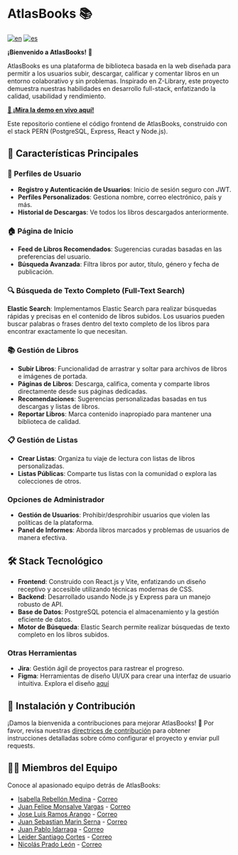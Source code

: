# AtlasBooks 📚

[![en](https://img.shields.io/badge/lang-en-red.svg)](https://github.com/jfmonsa/AtlasBooks-front/blob/main/README.md)
[![es](https://img.shields.io/badge/lang-es-red.svg)](https://github.com/jfmonsa/AtlasBooks-front/blob/main/README-es.md)

**¡Bienvenido a AtlasBooks!** 🎉

AtlasBooks es una plataforma de biblioteca basada en la web diseñada para permitir a los usuarios subir, descargar, calificar y comentar libros en un entorno colaborativo y sin problemas. Inspirado en Z-Library, este proyecto demuestra nuestras habilidades en desarrollo full-stack, enfatizando la calidad, usabilidad y rendimiento.

**[🚀 ¡Mira la demo en vivo aquí!](https://atlasbooks.netlify.app/)**

Este repositorio contiene el código frontend de AtlasBooks, construido con el stack PERN (PostgreSQL, Express, React y Node.js).

## 🌟 Características Principales

### 📄 Perfiles de Usuario

- **Registro y Autenticación de Usuarios**: Inicio de sesión seguro con JWT.
- **Perfiles Personalizados**: Gestiona nombre, correo electrónico, país y más.
- **Historial de Descargas**: Ve todos los libros descargados anteriormente.

### 🏠 Página de Inicio

- **Feed de Libros Recomendados**: Sugerencias curadas basadas en las preferencias del usuario.
- **Búsqueda Avanzada**: Filtra libros por autor, título, género y fecha de publicación.

### 🔍 Búsqueda de Texto Completo (Full-Text Search)

**Elastic Search**: Implementamos Elastic Search para realizar búsquedas rápidas y precisas en el contenido de libros subidos. Los usuarios pueden buscar palabras o frases dentro del texto completo de los libros para encontrar exactamente lo que necesitan.

### 📚 Gestión de Libros

- **Subir Libros**: Funcionalidad de arrastrar y soltar para archivos de libros e imágenes de portada.
- **Páginas de Libros**: Descarga, califica, comenta y comparte libros directamente desde sus páginas dedicadas.
- **Recomendaciones**: Sugerencias personalizadas basadas en tus descargas y listas de libros.
- **Reportar Libros**: Marca contenido inapropiado para mantener una biblioteca de calidad.

### 📋 Gestión de Listas

- **Crear Listas**: Organiza tu viaje de lectura con listas de libros personalizadas.
- **Listas Públicas**: Comparte tus listas con la comunidad o explora las colecciones de otros.

### Opciones de Administrador

- **Gestión de Usuarios**: Prohibir/desprohibir usuarios que violen las políticas de la plataforma.
- **Panel de Informes**: Aborda libros marcados y problemas de usuarios de manera efectiva.

## 🛠 Stack Tecnológico

- **Frontend**: Construido con React.js y Vite, enfatizando un diseño receptivo y accesible utilizando técnicas modernas de CSS.
- **Backend**: Desarrollado usando Node.js y Express para un manejo robusto de API.
- **Base de Datos**: PostgreSQL potencia el almacenamiento y la gestión eficiente de datos.
- **Motor de Búsqueda**: Elastic Search permite realizar búsquedas de texto completo en los libros subidos.

### Otras Herramientas

- **Jira**: Gestión ágil de proyectos para rastrear el progreso.
- **Figma**: Herramientas de diseño UI/UX para crear una interfaz de usuario intuitiva. Explora el diseño [aquí](https://www.figma.com/design/mgwoKhiK6PWJEddFpD78te/AtlasBooks?node-id=0-1&t=AN7QX4QfWvHQWtBI-1)

## 📝 Instalación y Contribución

¡Damos la bienvenida a contribuciones para mejorar AtlasBooks! 🚀
Por favor, revisa nuestras [directrices de contribución](CONTRIBUTING.md) para obtener instrucciones detalladas sobre cómo configurar el proyecto y enviar pull requests.

## 👩‍💻 Miembros del Equipo

Conoce al apasionado equipo detrás de AtlasBooks:

- [Isabella Rebellón Medina](https://github.com/Issabella09) - [Correo](mailto:isabella.rebellon@correounivalle.edu.co)
- [Juan Felipe Monsalve Vargas](https://github.com/jfmonsa) - [Correo](mailto:juan.felipe.monsalve@correounivalle.edu.co)
- [Jose Luis Ramos Arango](https://github.com/RamSterB) - [Correo](mailto:jose.luis.ramos@correounivalle.edu.co)
- [Juan Sebastian Marin Serna](https://github.com/JSebastianMarin) - [Correo](mailto:juan.marin.serna@correounivalle.edu.co)
- [Juan Pablo Idarraga](https://github.com/JuanPidarraga) - [Correo](mailto:idarraga.juan@correounivalle.edu.co)
- [Leider Santiago Cortes](https://github.com/LeiderCortes) - [Correo](mailto:cortes.leider@correounivalle.edu.co)
- [Nicolás Prado León](https://github.com/NicolasPL64) - [Correo](mailto:nicolas.prado@correounivalle.edu.co)
